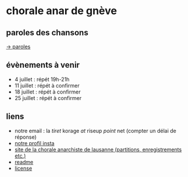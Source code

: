 # chorale anar de gnève
    
## paroles des chansons

[→ paroles](./paroles.md)

## évènements à venir 

- 4 juillet : répét 19h-21h 
- 11 juillet : répét à confirmer 
- 18 juillet : répét à confirmer
- 25 juillet : répét à confirmer 

## liens
- notre email : la *tiret* korage *at* riseup *point* net (compter un délai de réponse)
- [notre profil insta](https://www.instagram.com/lachoraleanardegneve)
- [site de la chorale anarchiste de lausanne (partitions, enregistrements etc.)](https://lachorale.ch)
- [readme](./README.md)
- [license](./LICENSE)

